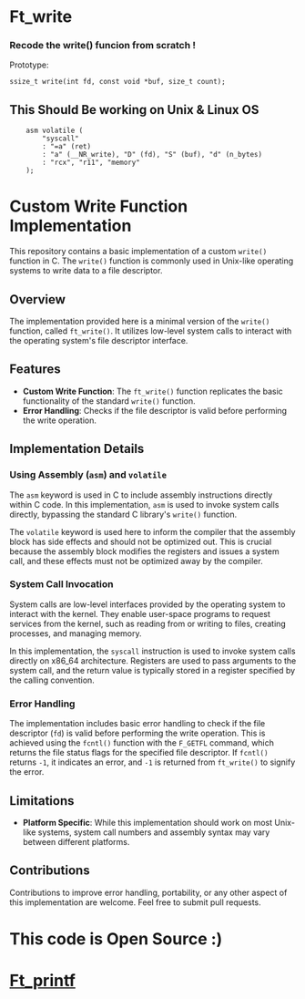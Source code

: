 # Ft_write

### Recode the write() funcion from scratch !

Prototype:
```
ssize_t write(int fd, const void *buf, size_t count);
```

## This Should Be working on Unix & Linux OS

```
    asm volatile (
        "syscall"
        : "=a" (ret)
        : "a" (__NR_write), "D" (fd), "S" (buf), "d" (n_bytes)
        : "rcx", "r11", "memory"
    );
```

# Custom Write Function Implementation

This repository contains a basic implementation of a custom `write()` function in C. The `write()` function is commonly used in Unix-like operating systems to write data to a file descriptor.

## Overview

The implementation provided here is a minimal version of the `write()` function, called `ft_write()`. It utilizes low-level system calls to interact with the operating system's file descriptor interface.

## Features

- **Custom Write Function**: The `ft_write()` function replicates the basic functionality of the standard `write()` function.
- **Error Handling**: Checks if the file descriptor is valid before performing the write operation.

## Implementation Details

### Using Assembly (`asm`) and `volatile`

The `asm` keyword is used in C to include assembly instructions directly within C code. In this implementation, `asm` is used to invoke system calls directly, bypassing the standard C library's `write()` function.

The `volatile` keyword is used here to inform the compiler that the assembly block has side effects and should not be optimized out. This is crucial because the assembly block modifies the registers and issues a system call, and these effects must not be optimized away by the compiler.

### System Call Invocation

System calls are low-level interfaces provided by the operating system to interact with the kernel. They enable user-space programs to request services from the kernel, such as reading from or writing to files, creating processes, and managing memory.

In this implementation, the `syscall` instruction is used to invoke system calls directly on x86_64 architecture. Registers are used to pass arguments to the system call, and the return value is typically stored in a register specified by the calling convention.

### Error Handling

The implementation includes basic error handling to check if the file descriptor (`fd`) is valid before performing the write operation. This is achieved using the `fcntl()` function with the `F_GETFL` command, which returns the file status flags for the specified file descriptor. If `fcntl()` returns `-1`, it indicates an error, and `-1` is returned from `ft_write()` to signify the error.

## Limitations

- **Platform Specific**: While this implementation should work on most Unix-like systems, system call numbers and assembly syntax may vary between different platforms.

## Contributions

Contributions to improve error handling, portability, or any other aspect of this implementation are welcome. Feel free to submit pull requests.

# This code is Open Source :)

<h1>
    <a href="https://github.com/wmBolles/_FT_PrintF">Ft_printf</a>
</h1>

